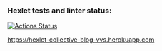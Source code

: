 ### Hexlet tests and linter status:

[![Actions Status](https://github.com/trossbodlera/rails-project-lvl2/workflows/hexlet-check/badge.svg)](https://github.com/trossbodlera/rails-project-lvl2/actions)

https://hexlet-collective-blog-vvs.herokuapp.com
